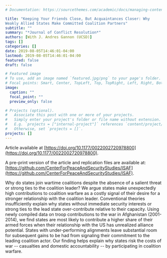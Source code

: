 ```yaml
---
# Documentation: https://sourcethemes.com/academic/docs/managing-content/

title: "Keeping Your Friends Close, But Acquaintances Closer: Why
Weakly Allied States Make Committed Coalition Partners"
subtitle: ""
summary: "*Journal of Conflict Resolution*"
authors: [With J. Andres Gannon (UCSD)]
tags: []
categories: []
date: 2019-08-05T14:46:01-04:00
lastmod: 2019-08-05T14:46:01-04:00
featured: false
draft: false

# Featured image
# To use, add an image named `featured.jpg/png` to your page's folder.
# Focal points: Smart, Center, TopLeft, Top, TopRight, Left, Right, BottomLeft, Bottom, BottomRight.
image:
  caption: ""
  focal_point: ""
  preview_only: false

# Projects (optional).
#   Associate this post with one or more of your projects.
#   Simply enter your project's folder or file name without extension.
#   E.g. `projects = ["internal-project"]` references `content/project/deep-learning/index.md`.
#   Otherwise, set `projects = []`.
projects: []
---
```


Article available at [https://doi.org/10.1177/0022002720978800](https://doi.org/10.1177/0022002720978800).

A pre-print version of the article and replication files are available at: [https://github.com/CenterForPeaceAndSecurityStudies/ISAF](https://github.com/CenterForPeaceAndSecurityStudies/ISAF).

Why do states join wartime coalitions despite the absence of a salient threat or strong ties to the coalition leader? We argue states make unexpectedly high contributions to coalition warfare as a costly signal of their desire for a stronger relationship with the coalition leader. Conventional theories insufficiently explain why states without immediate security interests or strong ties to the lead state over-contribute relative to their capacity. Using newly compiled data on troop contributions to the war in Afghanistan (2001-2014), we find states are most likely to contribute a higher share of their armed forces when their relationship with the US has unrealized alliance potential. States with under-performing alignments leave substantial room for subsequent gains to be had from signaling their commitment to the leading coalition actor. Our finding helps explain why states risk the costs of war -- casualties and domestic accountability -- by participating in coalition warfare.